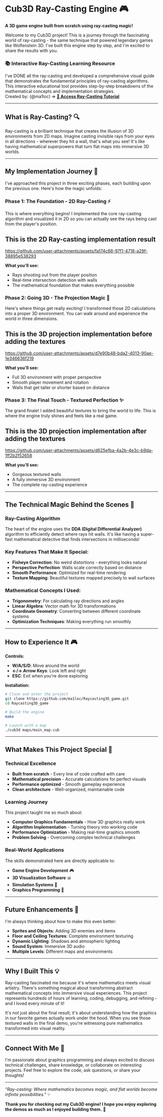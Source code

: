 # Cub3D Ray-Casting Engine 🎮

**A 3D game engine built from scratch using ray-casting magic!**

Welcome to my Cub3D project! This is a journey through the fascinating world of ray-casting - the same technique that powered legendary games like Wolfenstein 3D. I've built this engine step by step, and I'm excited to share the results with you.


### 📚 Interactive Ray-Casting Learning Resource

I've DONE all the ray-casting and developed a comprehensive visual guide that demonstrates the fundamental principles of ray-casting algorithms. This interactive educational tool provides step-by-step breakdowns of the mathematical concepts and implementation strategies.  
Created by: (@ma1loc) =>  **[🔗 Access Ray-Casting Tutorial](https://www.tldraw.com/p/nrxBdkny-lr8txkRoSnyt?d=v4168.-4136.38400.21600.eLz4W7KpaMOCqJI7W8QwN)**


---

## What is Ray-Casting? 🔍

Ray-casting is a brilliant technique that creates the illusion of 3D environments from 2D maps. Imagine casting invisible rays from your eyes in all directions - wherever they hit a wall, that's what you see! It's like having mathematical superpowers that turn flat maps into immersive 3D worlds.

---

## My Implementation Journey 🚀

I've approached this project in three exciting phases, each building upon the previous one. Here's how the magic unfolds:

### Phase 1: The Foundation - 2D Ray-Casting ⚡

This is where everything begins! I implemented the core ray-casting algorithm and visualized it in 2D so you can actually see the rays being cast from the player's position.

## This is the 2D Ray-casting implementation result
https://github.com/user-attachments/assets/fa174c88-97f1-4718-a29f-38895e538293

**What you'll see:**
- Rays shooting out from the player position
- Real-time intersection detection with walls
- The mathematical foundation that makes everything possible

### Phase 2: Going 3D - The Projection Magic 🎯

Here's where things get really exciting! I transformed those 2D calculations into a proper 3D environment. You can walk around and experience the world in three dimensions.

## This is the 3D projection implementation before adding the textures
https://github.com/user-attachments/assets/d7e90b48-bda2-4013-90ae-1e346636f219

**What you'll see:**
- Full 3D environment with proper perspective
- Smooth player movement and rotation
- Walls that get taller or shorter based on distance

### Phase 3: The Final Touch - Textured Perfection ✨

The grand finale! I added beautiful textures to bring the world to life. This is where the engine truly shines and feels like a real game.

## This is the 3D projection implementation after adding the textures
https://github.com/user-attachments/assets/d625efba-4a2b-4e3c-b9da-1ff2b2f52658

**What you'll see:**
- Gorgeous textured walls
- A fully immersive 3D environment
- The complete ray-casting experience

---

## The Technical Magic Behind the Scenes 🔧

### Ray-Casting Algorithm
The heart of the engine uses the **DDA (Digital Differential Analyzer)** algorithm to efficiently detect where rays hit walls. It's like having a super-fast mathematical detective that finds intersections in milliseconds!

### Key Features That Make It Special:
- **Fisheye Correction**: No weird distortions - everything looks natural
- **Perspective Perfection**: Walls scale correctly based on distance
- **Smooth Performance**: Optimized for real-time rendering
- **Texture Mapping**: Beautiful textures mapped precisely to wall surfaces

### Mathematical Concepts I Used:
- **Trigonometry**: For calculating ray directions and angles
- **Linear Algebra**: Vector math for 3D transformations  
- **Coordinate Geometry**: Converting between different coordinate systems
- **Optimization Techniques**: Making everything run smoothly

---

## How to Experience It 🎮

**Controls:**
- **W/A/S/D**: Move around the world
- **←/→ Arrow Keys**: Look left and right
- **ESC**: Exit when you're done exploring

**Installation:**
```bash
# Clone and enter the project
git clone https://github.com/ma1loc/Raycasting3D_game.git
cd Raycasting3D_game

# Build the engine
make

# Launch with a map
./cub3d maps/main_map.cub
```

---

## What Makes This Project Special 🌟

### Technical Excellence
- **Built from scratch** - Every line of code crafted with care
- **Mathematical precision** - Accurate calculations for perfect visuals
- **Performance optimized** - Smooth gameplay experience
- **Clean architecture** - Well-organized, maintainable code

### Learning Journey
This project taught me so much about:
- **Computer Graphics Fundamentals** - How 3D graphics really work
- **Algorithm Implementation** - Turning theory into working code
- **Performance Optimization** - Making real-time graphics smooth
- **Problem Solving** - Overcoming complex technical challenges

### Real-World Applications
The skills demonstrated here are directly applicable to:
- **Game Engine Development** 🎮
- **3D Visualization Software** 📊
- **Simulation Systems** 🔬
- **Graphics Programming** 🎨

---

## Future Enhancements 🚀

I'm always thinking about how to make this even better:
- **Sprites and Objects**: Adding 3D enemies and items
- **Floor and Ceiling Textures**: Complete environment texturing
- **Dynamic Lighting**: Shadows and atmospheric lighting
- **Sound System**: Immersive 3D audio
- **Multiple Levels**: Different maps and environments

---

## Why I Built This 💡

Ray-casting fascinated me because it's where mathematics meets visual artistry. There's something magical about transforming abstract mathematical concepts into immersive visual experiences. This project represents hundreds of hours of learning, coding, debugging, and refining - and I loved every minute of it!

It's not just about the final result; it's about understanding how the graphics in our favorite games actually work under the hood. When you see those textured walls in the final demo, you're witnessing pure mathematics transformed into visual reality.

---

## Connect With Me 🤝
I'm passionate about graphics programming and always excited to discuss technical challenges, share knowledge, or collaborate on interesting projects. Feel free to explore the code, ask questions, or share your thoughts!

---

*"Ray-casting: Where mathematics becomes magic, and flat worlds become infinite possibilities."* ✨

**Thank you for checking out my Cub3D engine! I hope you enjoy exploring the demos as much as I enjoyed building them.** 🎉
